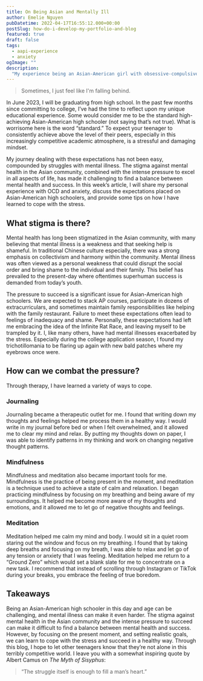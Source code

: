 ```yaml
---
title: On Being Asian and Mentally Ill
author: Emelie Nguyen
pubDatetime: 2022-04-17T16:55:12.000+00:00
postSlug: how-do-i-develop-my-portfolio-and-blog
featured: true
draft: false
tags:
  - aapi-experience
  - anxiety
ogImage: ""
description:
  "My experience being an Asian-American girl with obsessive-compulsive disorder (OCD)."
---
```


> Sometimes, I just feel like I'm falling behind.

In June 2023, I will be graduating from high school. In the past few months since committing to college, I’ve had the time to reflect upon my unique educational experience. Some would consider me to be the standard high-achieving Asian-American high schooler (not saying that’s not true). What is worrisome here is the word “standard.” To expect your teenager to consistently achieve above the level of their peers, especially in this increasingly competitive academic atmosphere, is a stressful and damaging mindset. 

My journey dealing with these expectations has not been easy, compounded by struggles with mental illness. The stigma against mental health in the Asian community, combined with the intense pressure to excel in all aspects of life, has made it challenging to find a balance between mental health and success. In this week’s article, I will share my personal experience with OCD and anxiety, discuss the expectations placed on Asian-American high schoolers, and provide some tips on how I have learned to cope with the stress.

## What stigma is there?

Mental health has long been stigmatized in the Asian community, with many believing that mental illness is a weakness and that seeking help is shameful. In traditional Chinese culture especially, there was a strong emphasis on collectivism and harmony within the community. Mental illness was often viewed as a personal weakness that could disrupt the social order and bring shame to the individual and their family. This belief has prevailed to the present-day where oftentimes superhuman success is demanded from today’s youth.

The pressure to succeed is a significant issue for Asian-American high schoolers. We are expected to stack AP courses, participate in dozens of extracurriculars, and sometimes maintain family responsibilities like helping with the family restaurant. Failure to meet these expectations often lead to feelings of inadequacy and shame. Personally, these expectations had left me embracing the idea of the Infinite Rat Race, and leaving myself to be trampled by it. I, like many others, have had mental illnesses exacerbated by the stress. Especially during the college application season, I found my trichotillomania to be flaring up again with new bald patches where my eyebrows once were. 

## How can we combat the pressure?

Through therapy, I have learned a variety of ways to cope.

### Journaling

Journaling became a therapeutic outlet for me. I found that writing down my thoughts and feelings helped me process them in a healthy way. I would write in my journal before bed or when I felt overwhelmed, and it allowed me to clear my mind and relax. By putting my thoughts down on paper, I was able to identify patterns in my thinking and work on changing negative thought patterns.

### Mindfulness

Mindfulness and meditation also became important tools for me. Mindfulness is the practice of being present in the moment, and meditation is a technique used to achieve a state of calm and relaxation. I began practicing mindfulness by focusing on my breathing and being aware of my surroundings. It helped me become more aware of my thoughts and emotions, and it allowed me to let go of negative thoughts and feelings.

### Meditation

Meditation helped me calm my mind and body. I would sit in a quiet room staring out the window and focus on my breathing. I found that by taking deep breaths and focusing on my breath, I was able to relax and let go of any tension or anxiety that I was feeling. Meditation helped me return to a “Ground Zero” which would set a blank slate for me to concentrate on a new task. I recommend that instead of scrolling through Instagram or TikTok during your breaks, you embrace the feeling of true boredom.

## Takeaways

Being an Asian-American high schooler in this day and age can be challenging, and mental illness can make it even harder. The stigma against mental health in the Asian community and the intense pressure to succeed can make it difficult to find a balance between mental health and success. However, by focusing on the present moment, and setting realistic goals, we can learn to cope with the stress and succeed in a healthy way. Through this blog, I hope to let other teenagers know that they’re not alone in this terribly competitive world. I leave you with a somewhat inspiring quote by Albert Camus on _The Myth of Sisyphus_:

> “The struggle itself is enough to fill a man’s heart.”
